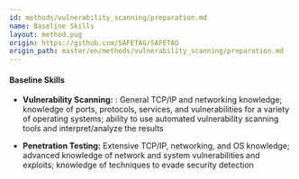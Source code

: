```yaml
---
id: methods/vulnerability_scanning/preparation.md
name: Baseline Skills
layout: method.pug
origin: https://github.com/SAFETAG/SAFETAG
origin_path: master/en/methods/vulnerability_scanning/preparation.md
---
```

<!-- NIST Special Publication 800-115 Technical Guide to Information Security Testing and Assessment -->

#### Baseline Skills

* **Vulnerability Scanning:** : General TCP/IP and networking knowledge; knowledge of ports, protocols, services, and vulnerabilities for a variety of operating systems; ability to use automated vulnerability scanning tools and interpret/analyze the results

* **Penetration Testing:** Extensive TCP/IP, networking, and OS knowledge; advanced knowledge of network and system vulnerabilities and exploits; knowledge of techniques to evade security detection


